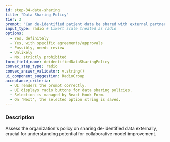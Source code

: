 ```yaml
---
id: step-34-data-sharing
title: "Data Sharing Policy"
tier: 3
prompt: "Can de-identified patient data be shared with external partners (like the AI vendor) for model improvement purposes?"
input_type: radio # Likert scale treated as radio
options:
  - Yes, definitely
  - Yes, with specific agreements/approvals
  - Possibly, needs review
  - Unlikely
  - No, strictly prohibited
form_field_name: deidentifiedDataSharingPolicy
convex_step_type: radio
convex_answer_validator: v.string()
ui_component_suggestion: RadioGroup
acceptance_criteria:
  - UI renders the prompt correctly.
  - UI displays radio buttons for data sharing policies.
  - Selection is managed by React Hook Form.
  - On 'Next', the selected option string is saved.
---
```


### Description

Assess the organization's policy on sharing de-identified data externally, crucial for understanding potential for collaborative model improvement. 